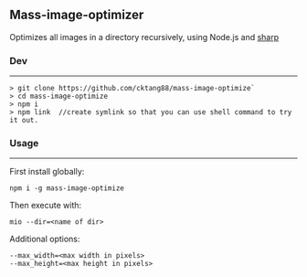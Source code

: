 Mass-image-optimizer
---
Optimizes all images in a directory recursively, using Node.js and [sharp](https://github.com/lovell/sharp)

### Dev
---
```
> git clone https://github.com/cktang88/mass-image-optimize`
> cd mass-image-optimize
> npm i
> npm link  //create symlink so that you can use shell command to try it out.
```

### Usage
---
First install globally:
```
npm i -g mass-image-optimize
```
Then execute with:
```
mio --dir=<name of dir>
```

Additional options:
```
--max_width=<max width in pixels>
--max_height=<max height in pixels>
```